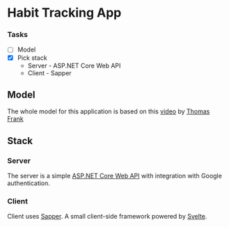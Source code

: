 # Habit Tracking App

### Tasks
- [ ] Model
- [x] Pick stack
  - Server - ASP.NET Core Web API
  - Client - Sapper

## Model

The whole model for this application is based on this [video](https://www.youtube.com/watch?v=0bxIg3M_MHY) by [Thomas Frank](https://youtube.com/thomasfrank)

## Stack

### Server

The server is a simple [ASP.NET Core Web API](https://dot.net/) with integration with Google authentication.

### Client

Client uses [Sapper](https://sapper.svelte.dev/). A small client-side framework powered by [Svelte](https://svelte.dev/).
